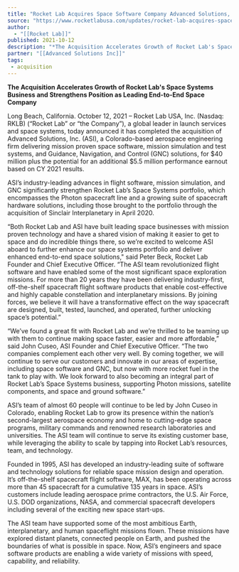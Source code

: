 ```yaml
---
title: "Rocket Lab Acquires Space Software Company Advanced Solutions, Inc "
source: "https://www.rocketlabusa.com/updates/rocket-lab-acquires-space-software-company-advanced-solutions-inc/"
author:
  - "[[Rocket Lab]]"
published: 2021-10-12
description: "*The Acquisition Accelerates Growth of Rocket Lab's Space Systems Business and Strengthens Position as Leading End-to-End Space Company*"
partner: "[[Advanced Solutions Inc]]"
tags:
 - acquisition
---
```

**The Acquisition Accelerates Growth of Rocket Lab's Space Systems Business and Strengthens Position as Leading End-to-End Space Company**

Long Beach, California. October 12, 2021 – Rocket Lab USA, Inc. (Nasdaq: RKLB) (“Rocket Lab” or “the Company”), a global leader in launch services and space systems, today announced it has completed the acquisition of Advanced Solutions, Inc. (ASI), a Colorado-based aerospace engineering firm delivering mission proven space software, mission simulation and test systems, and Guidance, Navigation, and Control (GNC) solutions, for $40 million plus the potential for an additional $5.5 million performance earnout based on CY 2021 results.

ASI’s industry-leading advances in flight software, mission simulation, and GNC significantly strengthen Rocket Lab’s Space Systems portfolio, which encompasses the Photon spacecraft line and a growing suite of spacecraft hardware solutions, including those brought to the portfolio through the acquisition of Sinclair Interplanetary in April 2020.

“Both Rocket Lab and ASI have built leading space businesses with mission proven technology and have a shared vision of making it easier to get to space and do incredible things there, so we’re excited to welcome ASI aboard to further enhance our space systems portfolio and deliver enhanced end-to-end space solutions," said Peter Beck, Rocket Lab Founder and Chief Executive Officer. “The ASI team revolutionized flight software and have enabled some of the most significant space exploration missions. For more than 20 years they have been delivering industry-first, off-the-shelf spacecraft flight software products that enable cost-effective and highly capable constellation and interplanetary missions. By joining forces, we believe it will have a transformative effect on the way spacecraft are designed, built, tested, launched, and operated, further unlocking space’s potential.”

“We’ve found a great fit with Rocket Lab and we’re thrilled to be teaming up with them to continue making space faster, easier and more affordable,” said John Cuseo, ASI Founder and Chief Executive Officer. “The two companies complement each other very well. By coming together, we will continue to serve our customers and innovate in our areas of expertise, including space software and GNC, but now with more rocket fuel in the tank to play with. We look forward to also becoming an integral part of Rocket Lab’s Space Systems business, supporting Photon missions, satellite components, and space and ground software.”

ASI’s team of almost 60 people will continue to be led by John Cuseo in Colorado, enabling Rocket Lab to grow its presence within the nation’s second-largest aerospace economy and home to cutting-edge space programs, military commands and renowned research laboratories and universities. The ASI team will continue to serve its existing customer base, while leveraging the ability to scale by tapping into Rocket Lab’s resources, team, and technology.

Founded in 1995, ASI has developed an industry-leading suite of software and technology solutions for reliable space mission design and operation. It’s off-the-shelf spacecraft flight software, MAX, has been operating across more than 45 spacecraft for a cumulative 135 years in space. ASI’s customers include leading aerospace prime contractors, the U.S. Air Force, U.S. DOD organizations, NASA, and commercial spacecraft developers including several of the exciting new space start-ups.

The ASI team have supported some of the most ambitious Earth, interplanetary, and human spaceflight missions flown. These missions have explored distant planets, connected people on Earth, and pushed the boundaries of what is possible in space. Now, ASI’s engineers and space software products are enabling a wide variety of missions with speed, capability, and reliability.

